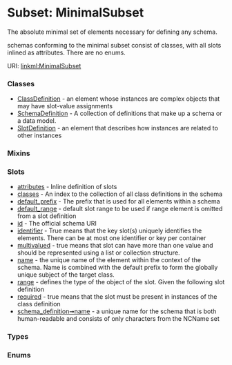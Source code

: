 
# Subset: MinimalSubset


The absolute minimal set of elements necessary for defining any schema.

schemas conforming to the minimal subset consist of classes, with all slots
inlined as attributes. There are no enums.

URI: [linkml:MinimalSubset](https://w3id.org/linkml/MinimalSubset)


### Classes

 * [ClassDefinition](ClassDefinition.md) - an element whose instances are complex objects that may have slot-value assignments
 * [SchemaDefinition](SchemaDefinition.md) - A collection of definitions that make up a schema or a data model.
 * [SlotDefinition](SlotDefinition.md) - an element that describes how instances are related to other instances

### Mixins


### Slots

 * [attributes](attributes.md) - Inline definition of slots
 * [classes](classes.md) - An index to the collection of all class definitions in the schema
 * [default_prefix](default_prefix.md) - The prefix that is used for all elements within a schema
 * [default_range](default_range.md) - default slot range to be used if range element is omitted from a slot definition
 * [id](id.md) - The official schema URI
 * [identifier](identifier.md) - True means that the key slot(s) uniquely identifies the elements. There can be at most one identifier or key per container
 * [multivalued](multivalued.md) - true means that slot can have more than one value and should be represented using a list or collection structure.
 * [name](name.md) - the unique name of the element within the context of the schema.  Name is combined with the default prefix to form the globally unique subject of the target class.
 * [range](range.md) - defines the type of the object of the slot.  Given the following slot definition
 * [required](required.md) - true means that the slot must be present in instances of the class definition
 * [schema_definition➞name](schema_definition_name.md) - a unique name for the schema that is both human-readable and consists of only characters from the NCName set

### Types


### Enums


